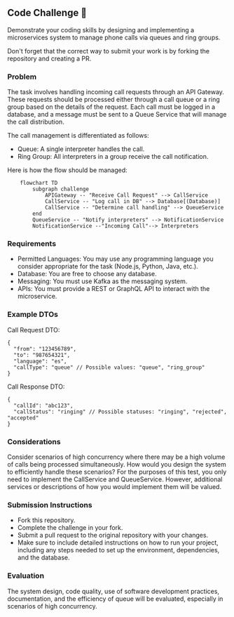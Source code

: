 ## Code Challenge :rocket:
Demonstrate your coding skills by designing and implementing a microservices system to manage phone calls via queues and ring groups.

Don't forget that the correct way to submit your work is by forking the repository and creating a PR.

### Problem
The task involves handling incoming call requests through an API Gateway. These requests should be processed either through a call queue or a ring group based on the details of the request. Each call must be logged in a database, and a message must be sent to a Queue Service that will manage the call distribution.

The call management is differentiated as follows:

- Queue: A single interpreter handles the call.
- Ring Group: All interpreters in a group receive the call notification.

Here is how the flow should be managed:

``` mermaid
    flowchart TD
        subgraph challenge
            APIGateway -- "Receive Call Request" --> CallService
            CallService -- "Log call in DB" --> Database[(Database)]
            CallService -- "Determine call handling" --> QueueService
        end
        QueueService -- "Notify interpreters" --> NotificationService
        NotificationService --"Incoming Call"--> Interpreters
```

### Requirements
- Permitted Languages: You may use any programming language you consider appropriate for the task (Node.js, Python, Java, etc.).
- Database: You are free to choose any database.
- Messaging: You must use Kafka as the messaging system.
- APIs: You must provide a REST or GraphQL API to interact with the microservice.


### Example DTOs
Call Request DTO:
```
{
  "from": "123456789",
  "to": "987654321",
  "language": "es",
  "callType": "queue" // Possible values: "queue", "ring_group"
}
```

Call Response DTO:
```
{
  "callId": "abc123",
  "callStatus": "ringing" // Possible statuses: "ringing", "rejected", "accepted"
}
```

### Considerations
Consider scenarios of high concurrency where there may be a high volume of calls being processed simultaneously. How would you design the system to efficiently handle these scenarios?
For the purposes of this test, you only need to implement the CallService and QueueService. However, additional services or descriptions of how you would implement them will be valued.

### Submission Instructions
- Fork this repository.
- Complete the challenge in your fork.
- Submit a pull request to the original repository with your changes.
- Make sure to include detailed instructions on how to run your project, including any steps needed to set up the environment, dependencies, and the database.

### Evaluation
The system design, code quality, use of software development practices, documentation, and the efficiency of queue will be evaluated, especially in scenarios of high concurrency.
